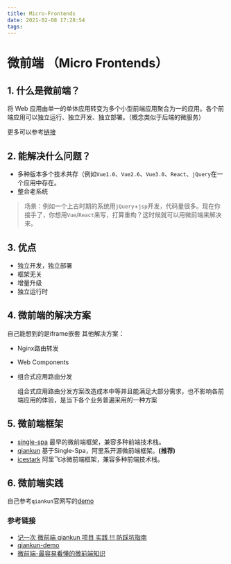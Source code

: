 ```yaml
---
title: Micro-Frontends
date: 2021-02-08 17:28:54
tags:
---
```

# 微前端 （Micro Frontends）
## 1. 什么是微前端？

将 Web 应用由单一的单体应用转变为多个小型前端应用聚合为一的应用。各个前端应用可以独立运行、独立开发、独立部署。（概念类似于后端的微服务）

更多可以参考[链接](https://micro-frontends.org)

## 2. 能解决什么问题？
- 多种版本多个技术共存（例如`Vue1.0`、`Vue2.6`、`Vue3.0`、`React`、`jQuery`在一个应用中存在。
- 整合老系统
> 场景：例如一个上古时期的系统用`jQuery`+`jsp`开发，代码量很多。现在你接手了，你想用`Vue`/`React`来写，打算重构？这时候就可以用微前端来解决来。
## 3. 优点
- 独立开发，独立部署
- 框架无关
- 增量升级
- 独立运行时
## 4. 微前端的解决方案

自己能想到的是iframe嵌套
其他解决方案：
- Nginx路由转发
- Web Components
- 组合式应用路由分发

  组合式应用路由分发方案改造成本中等并且能满足大部分需求，也不影响各前端应用的体验，是当下各个业务普遍采用的一种方案
## 5. 微前端框架

- [single-spa](https://github.com/single-spa/single-spa) 最早的微前端框架，兼容多种前端技术栈。
- [qiankun](https://github.com/umijs/qiankun) 基于Single-Spa，阿里系开源微前端框架。**(推荐)**
- [icestark](https://github.com/ice-lab/icestark) 阿里飞冰微前端框架，兼容多种前端技术栈。

## 6. 微前端实践
自己参考`qiankun`官网写的[demo](https://github.com/Harry-qi/learn-qiankun)  

### 参考链接
- [记一次 微前端 qiankun 项目 实践 !!! 防踩坑指南](https://juejin.cn/post/6844904142880800775)
- [qiankun-demo](https://github.com/kristianmandrup/qiankun-demo)
- [微前端-最容易看懂的微前端知识](https://juejin.cn/post/6844904162509979662)

